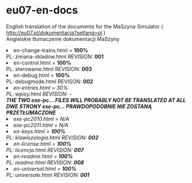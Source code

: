 # eu07-en-docs
English translation of the documents for the MaSzyna Simulator ( http://eu07.pl/dokumentacja?setlang=pl ) 
<br>
Angielskie tłumaczenie dokumentacji MaSzyny 

<li> en-change-trains.html  = <b>100%</b>
<br> PL: zmiana-skladow.html    REVISION: <b>001</b>
<br>
<li> en-control.html = <b>100%</b>
<br> PL: sterowanie.html        REVISION: <b>003</b>
<br>
<li> en-debug.html = <b>100%</b> 
<br> PL: debugmode.html         REVISON: <b>002</b>
<br>
<li><i> en-entries.html = 30% 
<br> PL: wpisy.html             REVISION: <b>-</b>
<br>
<b>
THE TWO exe-pc... FILES WILL PROBABLY NOT BE TRANSLATED AT ALL<br>
DWE STRONY exe-pc... PRAWDOPODOBNIE NIE ZOSTANĄ PRZETŁUMACZONE
</b>
<li><i> exe-pc2010.html = N/A
<br>
<li> exe-pc2011.html = N/A</i>
<br>
<li> en-keys.html = <b>100%</b>
<br> PL: klawiszologia.html     REVISION: <b>002</b>
<br>
<li> en-license.html = <b>100%</b> 
<br> PL: licencja.html          REVISION: <b>007</b>
<br>
<li> en-readme.html = <b>100%</b>
<br> PL: readme.html            REVISION: <b>008</b>
<br>
<li> en-universal.html = <b>100%</b> 
<br> PL: universale.html        REVISION: <b>001</b>
